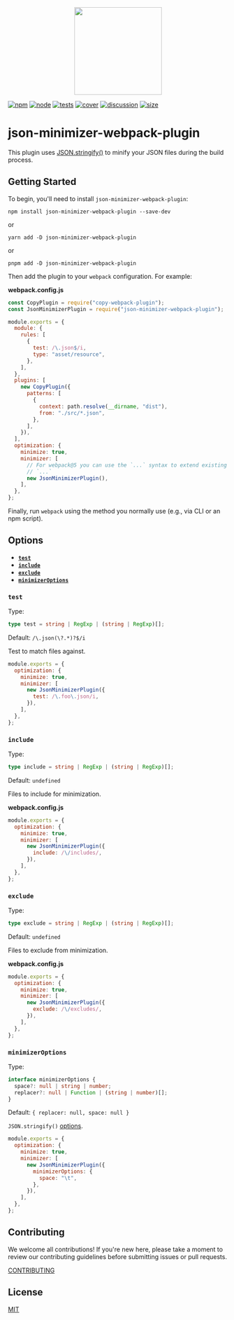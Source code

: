 <div align="center">
  <a href="https://github.com/webpack/webpack">
    <img width="200" height="200" src="https://webpack.js.org/assets/icon-square-big.svg">
  </a>
</div>

[![npm][npm]][npm-url]
[![node][node]][node-url]
[![tests][tests]][tests-url]
[![cover][cover]][cover-url]
[![discussion][discussion]][discussion-url]
[![size][size]][size-url]

# json-minimizer-webpack-plugin

This plugin uses [JSON.stringify()](https://developer.mozilla.org/en-US/docs/Web/JavaScript/Reference/Global_Objects/JSON/stringify) to minify your JSON files during the build process.

## Getting Started

To begin, you'll need to install `json-minimizer-webpack-plugin`:

```console
npm install json-minimizer-webpack-plugin --save-dev
```

or

```console
yarn add -D json-minimizer-webpack-plugin
```

or

```console
pnpm add -D json-minimizer-webpack-plugin
```

Then add the plugin to your `webpack` configuration. For example:

**webpack.config.js**

```js
const CopyPlugin = require("copy-webpack-plugin");
const JsonMinimizerPlugin = require("json-minimizer-webpack-plugin");

module.exports = {
  module: {
    rules: [
      {
        test: /\.json$/i,
        type: "asset/resource",
      },
    ],
  },
  plugins: [
    new CopyPlugin({
      patterns: [
        {
          context: path.resolve(__dirname, "dist"),
          from: "./src/*.json",
        },
      ],
    }),
  ],
  optimization: {
    minimize: true,
    minimizer: [
      // For webpack@5 you can use the `...` syntax to extend existing minimizers (i.e. `terser-webpack-plugin`), uncomment the next line
      // `...`
      new JsonMinimizerPlugin(),
    ],
  },
};
```

Finally, run `webpack` using the method you normally use (e.g., via CLI or an npm script).

## Options

- **[`test`](#test)**
- **[`include`](#include)**
- **[`exclude`](#exclude)**
- **[`minimizerOptions`](#minimizeroptions)**

### `test`

Type:

```ts
type test = string | RegExp | (string | RegExp)[];
```

Default: `/\.json(\?.*)?$/i`

Test to match files against.

```js
module.exports = {
  optimization: {
    minimize: true,
    minimizer: [
      new JsonMinimizerPlugin({
        test: /\.foo\.json/i,
      }),
    ],
  },
};
```

### `include`

Type:

```ts
type include = string | RegExp | (string | RegExp)[];
```

Default: `undefined`

Files to include for minimization.

**webpack.config.js**

```js
module.exports = {
  optimization: {
    minimize: true,
    minimizer: [
      new JsonMinimizerPlugin({
        include: /\/includes/,
      }),
    ],
  },
};
```

### `exclude`

Type:

```ts
type exclude = string | RegExp | (string | RegExp)[];
```

Default: `undefined`

Files to exclude from minimization.

**webpack.config.js**

```js
module.exports = {
  optimization: {
    minimize: true,
    minimizer: [
      new JsonMinimizerPlugin({
        exclude: /\/excludes/,
      }),
    ],
  },
};
```

### `minimizerOptions`

Type:

<!-- eslint-skip -->

```ts
interface minimizerOptions {
  space?: null | string | number;
  replacer?: null | Function | (string | number)[];
}
```

Default: `{ replacer: null, space: null }`

`JSON.stringify()` [options](https://developer.mozilla.org/en-US/docs/Web/JavaScript/Reference/Global_Objects/JSON/stringify).

```js
module.exports = {
  optimization: {
    minimize: true,
    minimizer: [
      new JsonMinimizerPlugin({
        minimizerOptions: {
          space: "\t",
        },
      }),
    ],
  },
};
```

## Contributing

We welcome all contributions!
If you're new here, please take a moment to review our contributing guidelines before submitting issues or pull requests.

[CONTRIBUTING](./.github/CONTRIBUTING.md)

## License

[MIT](./LICENSE)

[npm]: https://img.shields.io/npm/v/json-minimizer-webpack-plugin.svg
[npm-url]: https://npmjs.com/package/json-minimizer-webpack-plugin
[node]: https://img.shields.io/node/v/json-minimizer-webpack-plugin.svg
[node-url]: https://nodejs.org
[tests]: https://github.com/webpack-contrib/json-minimizer-webpack-plugin/workflows/json-minimizer-webpack-plugin/badge.svg
[tests-url]: https://github.com/webpack-contrib/json-minimizer-webpack-plugin/actions
[cover]: https://codecov.io/gh/webpack-contrib/json-minimizer-webpack-plugin/branch/master/graph/badge.svg
[cover-url]: https://codecov.io/gh/webpack-contrib/json-minimizer-webpack-plugin
[discussion]: https://img.shields.io/github/discussions/webpack/webpack
[discussion-url]: https://github.com/webpack/webpack/discussions
[size]: https://packagephobia.now.sh/badge?p=json-minimizer-webpack-plugin
[size-url]: https://packagephobia.now.sh/result?p=json-minimizer-webpack-plugin
